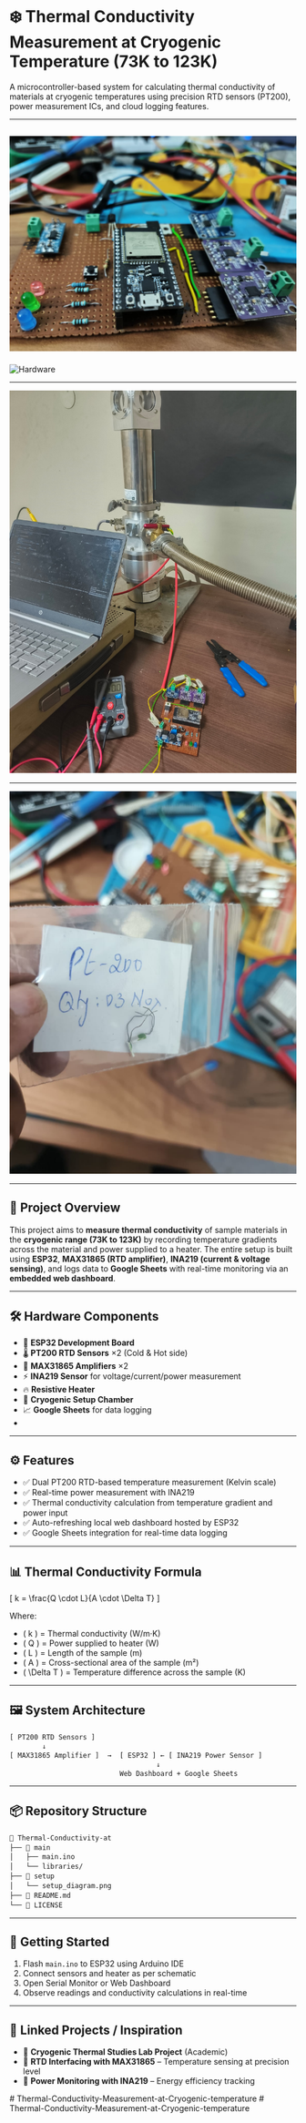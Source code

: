 # ❄️ Thermal Conductivity Measurement at Cryogenic Temperature (73K to 123K)

A microcontroller-based system for calculating thermal conductivity of materials at cryogenic temperatures using precision RTD sensors (PT200), power measurement ICs, and cloud logging features.

---

![Hardware](hardware-setup/Hardware.jpg)
---

![Hardware](hardware-setup/Hardware1.jpg)

---

![Setup Till now](hardware-setup/Setup.jpg)

---
![PT200](hardware-setup/PT200-RTD.jpg)

---
## 📌 Project Overview

This project aims to **measure thermal conductivity** of sample materials in the **cryogenic range (73K to 123K)** by recording temperature gradients across the material and power supplied to a heater. The entire setup is built using **ESP32**, **MAX31865 (RTD amplifier)**, **INA219 (current & voltage sensing)**, and logs data to **Google Sheets** with real-time monitoring via an **embedded web dashboard**.

---

## 🛠️ Hardware Components

- 🔌 **ESP32 Development Board**
- 🌡️ **PT200 RTD Sensors** ×2 (Cold & Hot side)
- 📶 **MAX31865 Amplifiers** ×2
- ⚡ **INA219 Sensor** for voltage/current/power measurement
- 🔥 **Resistive Heater**
- 🧊 **Cryogenic Setup Chamber**
- 📈 **Google Sheets** for data logging
- 

---

## ⚙️ Features

- ✅ Dual PT200 RTD-based temperature measurement (Kelvin scale)
- ✅ Real-time power measurement with INA219
- ✅ Thermal conductivity calculation from temperature gradient and power input
- ✅ Auto-refreshing local web dashboard hosted by ESP32
- ✅ Google Sheets integration for real-time data logging

---

## 📊 Thermal Conductivity Formula

\[
k = \frac{Q \cdot L}{A \cdot \Delta T}
\]

Where:  
- \( k \) = Thermal conductivity (W/m·K)  
- \( Q \) = Power supplied to heater (W)  
- \( L \) = Length of the sample (m)  
- \( A \) = Cross-sectional area of the sample (m²)  
- \( \Delta T \) = Temperature difference across the sample (K)

---

## 🖼️ System Architecture

```
[ PT200 RTD Sensors ]
        ↓
[ MAX31865 Amplifier ]  →  [ ESP32 ] ← [ INA219 Power Sensor ]
                                    ↓
                           Web Dashboard + Google Sheets
```

---

## 📦 Repository Structure

```bash
📁 Thermal-Conductivity-at
├── 📂 main
│   ├── main.ino
│   └── libraries/
├── 📂 setup
│   └── setup_diagram.png
├── 📄 README.md
└── 📄 LICENSE
```

---

## 🚀 Getting Started

1. Flash `main.ino` to ESP32 using Arduino IDE
2. Connect sensors and heater as per schematic
3. Open Serial Monitor or Web Dashboard
4. Observe readings and conductivity calculations in real-time

---

## 🔗 Linked Projects / Inspiration

- 🔬 **Cryogenic Thermal Studies Lab Project** (Academic)
- 📖 **RTD Interfacing with MAX31865** – Temperature sensing at precision level
- 🔌 **Power Monitoring with INA219** – Energy efficiency tracking



#   T h e r m a l - C o n d u c t i v i t y - M e a s u r e m e n t - a t - C r y o g e n i c - t e m p e r a t u r e 
 
 #   T h e r m a l - C o n d u c t i v i t y - M e a s u r e m e n t - a t - C r y o g e n i c - t e m p e r a t u r e 
 
 